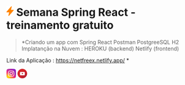 # ![DevSuperior logo](https://raw.githubusercontent.com/devsuperior/bds-assets/main/ds/devsuperior-logo-small.png) Semana Spring React - treinamento gratuito
>  *Criando um app  com 
Spring
React
Postman
PostgreeSQL
H2
Implatanção na Nuvem :
HEROKU (backend)
Netlify (frontend)

Link da Aplicação : https://netfreex.netlify.app/
*



[![DevSuperior no Instagram](https://raw.githubusercontent.com/devsuperior/bds-assets/main/ds/ig-icon.png)](https://instagram.com/devsuperior.ig)
[![DevSuperior no Youtube](https://raw.githubusercontent.com/devsuperior/bds-assets/main/ds/yt-icon.png)](https://youtube.com/devsuperior)





